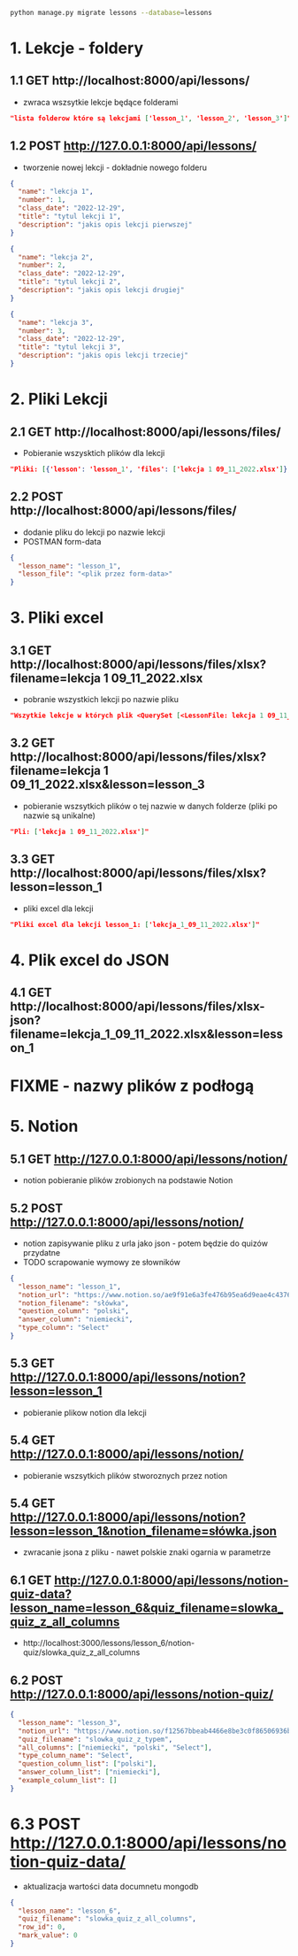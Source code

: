 ```sh
python manage.py migrate lessons --database=lessons
```

# 1. Lekcje - foldery

## 1.1 GET http://localhost:8000/api/lessons/

- zwraca wszsytkie lekcje będące folderami

```json
"lista folderow które są lekcjami ['lesson_1', 'lesson_2', 'lesson_3']"
```

## 1.2 POST http://127.0.0.1:8000/api/lessons/

- tworzenie nowej lekcji - dokładnie nowego folderu

```json
{
  "name": "lekcja 1",
  "number": 1,
  "class_date": "2022-12-29",
  "title": "tytul lekcji 1",
  "description": "jakis opis lekcji pierwszej"
}
```

```json
{
  "name": "lekcja 2",
  "number": 2,
  "class_date": "2022-12-29",
  "title": "tytul lekcji 2",
  "description": "jakis opis lekcji drugiej"
}
```

```json
{
  "name": "lekcja 3",
  "number": 3,
  "class_date": "2022-12-29",
  "title": "tytul lekcji 3",
  "description": "jakis opis lekcji trzeciej"
}
```

# 2. Pliki Lekcji

## 2.1 GET http://localhost:8000/api/lessons/files/

- Pobieranie wszysktich plików dla lekcji

```json
"Pliki: [{'lesson': 'lesson_1', 'files': ['lekcja 1 09_11_2022.xlsx']}, {'lesson': 'lesson_2', 'files': ['lekcja 1 09_11_2022.xlsx']}, {'lesson': 'lesson_3', 'files': ['lekcja 1 09_11_2022.xlsx', 'kotek.jfif']}]"
```

## 2.2 POST http://localhost:8000/api/lessons/files/

- dodanie pliku do lekcji po nazwie lekcji
- POSTMAN form-data

```json
{
  "lesson_name": "lesson_1",
  "lesson_file": "<plik przez form-data>"
}
```

# 3. Pliki excel

## 3.1 GET http://localhost:8000/api/lessons/files/xlsx?filename=lekcja 1 09_11_2022.xlsx

- pobranie wszystkich lekcji po nazwie pliku

```json
"Wszytkie lekcje w których plik <QuerySet [<LessonFile: lekcja 1 09_11_2022.xlsx>, <LessonFile: lekcja 1 09_11_2022.xlsx>, <LessonFile: lekcja 1 09_11_2022.xlsx>, <LessonFile: kotek.jfif>]> się znajduje"
```

## 3.2 GET http://localhost:8000/api/lessons/files/xlsx?filename=lekcja 1 09_11_2022.xlsx&lesson=lesson_3

- pobieranie wszsytkich plików o tej nazwie w danych folderze (pliki po nazwie są unikalne)

```json
"Pli: ['lekcja 1 09_11_2022.xlsx']"
```

## 3.3 GET http://localhost:8000/api/lessons/files/xlsx?lesson=lesson_1

- pliki excel dla lekcji

```json
"Pliki excel dla lekcji lesson_1: ['lekcja_1_09_11_2022.xlsx']"
```

# 4. Plik excel do JSON

## 4.1 GET http://localhost:8000/api/lessons/files/xlsx-json?filename=lekcja_1_09_11_2022.xlsx&lesson=lesson_1

# FIXME - nazwy plików z podłogą

# 5. Notion

## 5.1 GET http://127.0.0.1:8000/api/lessons/notion/

- notion pobieranie plików zrobionych na podstawie Notion

## 5.2 POST http://127.0.0.1:8000/api/lessons/notion/

- notion zapisywanie pliku z urla jako json - potem będzie do quizów przydatne
- TODO scrapowanie wymowy ze słowników

```json
{
  "lesson_name": "lesson_1",
  "notion_url": "https://www.notion.so/ae9f91e6a3fe476b95ea6d9eae4c4376?v=b244c91401544d689e2242610fa70026",
  "notion_filename": "słówka",
  "question_column": "polski",
  "answer_column": "niemiecki",
  "type_column": "Select"
}
```

## 5.3 GET http://127.0.0.1:8000/api/lessons/notion?lesson=lesson_1

- pobieranie plikow notion dla lekcji

## 5.4 GET http://127.0.0.1:8000/api/lessons/notion/

- pobieranie wszsytkich plików stworoznych przez notion

## 5.4 GET http://127.0.0.1:8000/api/lessons/notion?lesson=lesson_1&notion_filename=słówka.json

- zwracanie jsona z pliku - nawet polskie znaki ogarnia w parametrze

## 6.1 GET http://127.0.0.1:8000/api/lessons/notion-quiz-data?lesson_name=lesson_6&quiz_filename=slowka_quiz_z_all_columns

- http://localhost:3000/lessons/lesson_6/notion-quiz/slowka_quiz_z_all_columns

## 6.2 POST http://127.0.0.1:8000/api/lessons/notion-quiz/

```json
{
  "lesson_name": "lesson_3",
  "notion_url": "https://www.notion.so/f12567bbeab4466e8be3c0f86506936b?v=5ae25c96838d4da683a389dc5594d441",
  "quiz_filename": "slowka_quiz_z_typem",
  "all_columns": ["niemiecki", "polski", "Select"],
  "type_column_name": "Select",
  "question_column_list": ["polski"],
  "answer_column_list": ["niemiecki"],
  "example_column_list": []
}
```

# 6.3 POST http://127.0.0.1:8000/api/lessons/notion-quiz-data/

- aktualizacja wartości data documnetu mongodb

```json
{
  "lesson_name": "lesson_6",
  "quiz_filename": "slowka_quiz_z_all_columns",
  "row_id": 0,
  "mark_value": 0
}
```
